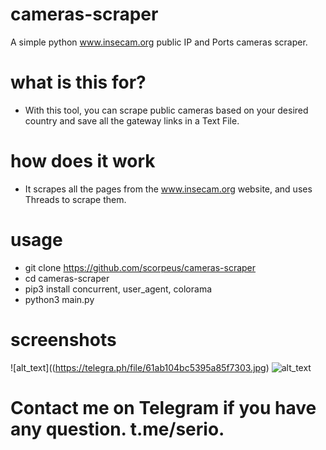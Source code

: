 # cameras-scraper
A simple python www.insecam.org public IP and Ports cameras scraper.
# what is this for?
- With this tool, you can scrape public cameras based on your desired country and save all the gateway links in a Text File.

# how does it work
- It scrapes all the pages from the www.insecam.org website, and uses Threads to scrape them.
  
# usage
- git clone https://github.com/scorpeus/cameras-scraper
- cd cameras-scraper
- pip3 install concurrent, user_agent, colorama
- python3 main.py

# screenshots
![alt_text]((https://telegra.ph/file/61ab104bc5395a85f7303.jpg)
![alt_text](https://telegra.ph/file/f476e925a5c0bc89c7ba9.jpg)



# Contact me on Telegram if you have any question. t.me/serio.
